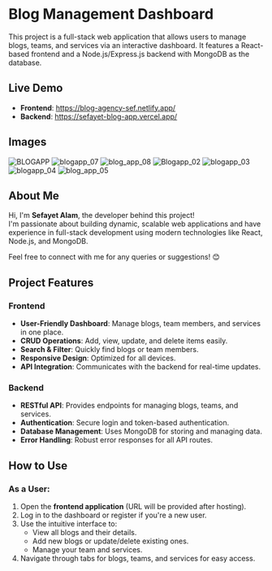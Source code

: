 # Blog Management Dashboard

This project is a full-stack web application that allows users to manage blogs, teams, and services via an interactive dashboard. It features a React-based frontend and a Node.js/Express.js backend with MongoDB as the database.



## Live Demo

- **Frontend**: https://blog-agency-sef.netlify.app/
- **Backend**: https://sefayet-blog-app.vercel.app/

## Images

![BLOGAPP](https://github.com/user-attachments/assets/63fe467c-ac76-4757-b864-3cce05635744)
![blogapp_07](https://github.com/user-attachments/assets/962b252f-d84d-48aa-8b93-39a7535b4e9e)
![blog_app_08](https://github.com/user-attachments/assets/53f4acc1-e7b4-443e-a69f-37eb0e72b20b)
![Blogapp_02](https://github.com/user-attachments/assets/f418ba4d-a18a-4fd9-9307-59d4028cb836)
![blogapp_03](https://github.com/user-attachments/assets/9b9a57e4-e619-4210-99f7-5182a3be6739)
![blogapp_04](https://github.com/user-attachments/assets/f1801dca-1cf2-4595-babf-b980c5d0a6d8)
![blog_app_05](https://github.com/user-attachments/assets/dcd1e8ed-23d7-48c9-8e6e-cd248c30b4ac)

## About Me

Hi, I'm **Sefayet Alam**, the developer behind this project!  
I'm passionate about building dynamic, scalable web applications and have experience in full-stack development using modern technologies like React, Node.js, and MongoDB.

Feel free to connect with me for any queries or suggestions! 😊

## Project Features

### Frontend
- **User-Friendly Dashboard**: Manage blogs, team members, and services in one place.
- **CRUD Operations**: Add, view, update, and delete items easily.
- **Search & Filter**: Quickly find blogs or team members.
- **Responsive Design**: Optimized for all devices.
- **API Integration**: Communicates with the backend for real-time updates.

### Backend
- **RESTful API**: Provides endpoints for managing blogs, teams, and services.
- **Authentication**: Secure login and token-based authentication.
- **Database Management**: Uses MongoDB for storing and managing data.
- **Error Handling**: Robust error responses for all API routes.


## How to Use

### As a User:
1. Open the **frontend application** (URL will be provided after hosting).
2. Log in to the dashboard or register if you're a new user.
3. Use the intuitive interface to:
   - View all blogs and their details.
   - Add new blogs or update/delete existing ones.
   - Manage your team and services.
4. Navigate through tabs for blogs, teams, and services for easy access.
